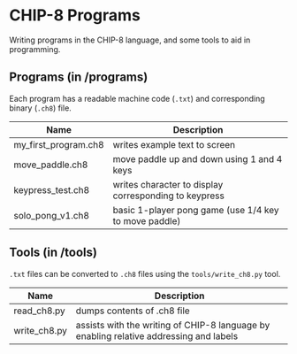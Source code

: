 # CHIP-8 Programs

Writing programs in the CHIP-8 language, and some tools to aid in programming.

## Programs (in /programs)
Each program has a readable machine code (`.txt`) and corresponding binary (`.ch8`) file.

Name  | Description
------------- | -------------
my_first_program.ch8 | writes example text to screen
move_paddle.ch8 | move paddle up and down using 1 and 4 keys
keypress_test.ch8 | writes character to display corresponding to keypress
solo_pong_v1.ch8 | basic 1-player pong game (use 1/4 key to move paddle)

## Tools (in /tools)
`.txt` files can be converted to `.ch8` files using the `tools/write_ch8.py` tool.

Name  | Description
------------- | -------------
read_ch8.py | dumps contents of .ch8 file
write_ch8.py | assists with the writing of CHIP-8 language by enabling relative addressing and labels

